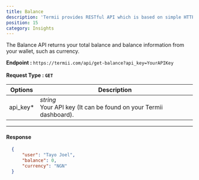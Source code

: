 ```yaml
---
title: Balance
description: 'Termii provides RESTful API which is based on simple HTTP POST/GET requests. Our API lets you create, send, and verify messages, as well as, track your delivery statistics.'
position: 15
category: Insights
---
```



The Balance API returns your total balance and balance information from your wallet, such as currency.

<b>Endpoint : </b>
`
https://termii.com/api/get-balance?api_key=YourAPIKey
`<br><br> <b>Request Type : </b> **`GET`**

Options | Description |
--- | --- |
api_key* |*string*<br> Your API key (It can be found on your Termii dashboard). | 



<hr />


#### Response


```JSON
  {
      "user": "Tayo Joel",
      "balance": 0,
      "currency": "NGN"
  }
          
```
